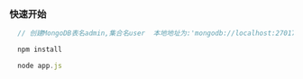 ### 快速开始
```js
  // 创建MongoDB表名admin,集合名user  本地地址为:'mongodb://localhost:27017'

  npm install

  node app.js
```